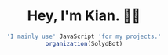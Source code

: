 <span align="center">
 
# Hey, I'm Kian. 👋🏽

```javascript
'I mainly use' JavaScript 'for my projects.'
organization(SolydBot)
```
</span>
